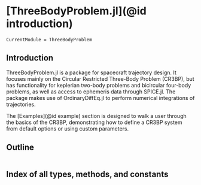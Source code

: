 # [ThreeBodyProblem.jl](@id introduction)

```@meta
CurrentModule = ThreeBodyProblem
```

## Introduction
ThreeBodyProblem.jl is a package for spacecraft trajectory design. It focuses mainly on the Circular Restricted Three-Body Problem (CR3BP), but has functionality for keplerian two-body problems and bicircular four-body problems, as well as access to ephemeris data through SPICE.jl. The package makes use of OrdinaryDiffEq.jl to perform numerical integrations of trajectories.

The [Examples](@id example) section is designed to walk a user through the basics of the CR3BP, demonstrating how to define a CR3BP system from default options or using custom parameters.

<!-- It is based on methods and theory taught in Stanford University's AA279 class series. There are also functions related to the dynamical systems work of Martin Lo from JPL. -->



## Outline
```@contents
```

## Index of all types, methods, and constants
```@index
```

